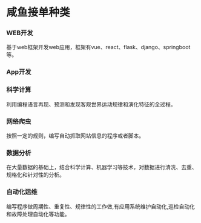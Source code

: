 # 咸鱼接单种类
### WEB开发
基于web框架开发web应用，框架有vue、react、flask、django、springboot等。
### App开发

### 科学计算
利用编程语言再现、预测和发现客观世界运动规律和演化特征的全过程。
### 网络爬虫
按照一定的规则，编写自动抓取网站信息的程序或者脚本。
### 数据分析
在大量数据的基础上，结合科学计算、机器学习等技术，对数据进行清洗、去重、规格化和针对性的分析。
### 自动化运维
编写程序做周期性、重复性、规律性的工作做,有应用系统维护自动化,巡检自动化和故障处理自动化等功能。

